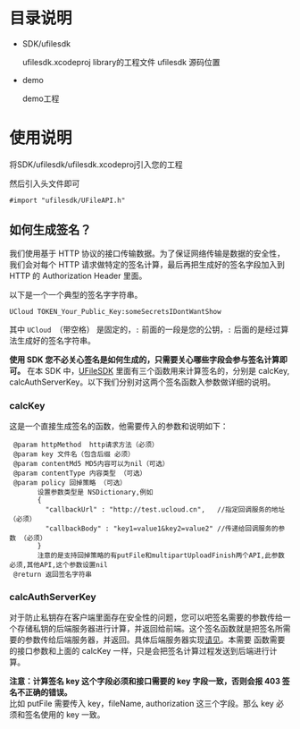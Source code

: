 # 目录说明 

* SDK/ufilesdk
  
  ufilesdk.xcodeproj  library的工程文件
  ufilesdk            源码位置
  
* demo

  demo工程
  
  
# 使用说明

将SDK/ufilesdk/ufilesdk.xcodeproj引入您的工程

然后引入头文件即可

```#import "ufilesdk/UFileAPI.h"```

## 如何生成签名？
我们使用基于 HTTP 协议的接口传输数据。为了保证网络传输是数据的安全性，我们会对每个 HTTP 请求做特定的签名计算，最后再把生成好的签名字段加入到 HTTP 的 Authorization Header 里面。  

以下是一个一个典型的签名字字符串。  
```
UCloud TOKEN_Your_Public_Key:someSecretsIDontWantShow
```
其中 `UCloud `（带空格） 是固定的，`:` 前面的一段是您的公钥，`:` 后面的是经过算法生成好的签名字符串。  

**使用 SDK 您不必关心签名是如何生成的，只需要关心哪些字段会参与签名计算即可。**
在本 SDK 中，[UFileSDK](https://github.com/ufilesdk-dev/ufile-iossdk/blob/master/ucloud-ufile-sdk/OC/UFileSDK/UFileSDK.h) 里面有三个函数用来计算签名的，分别是 calcKey, calcAuthServerKey。以下我们分别对这两个签名函数入参数做详细的说明。

### calcKey
这是一个直接生成签名的函数，他需要传入的参数和说明如下：
```
 @param httpMethod  http请求方法（必须）
 @param key 文件名（包含后缀 必须）
 @param contentMd5 MD5内容可以为nil（可选）
 @param contentType 内容类型 （可选）
 @param policy 回掉策略 （可选）
       设置参数类型是 NSDictionary,例如
       {
         "callbackUrl" : "http://test.ucloud.cn",   //指定回调服务的地址 （必须）
         "callbackBody" : "key1=value1&key2=value2" //传递给回调服务的参数 （必须）
       }
       注意的是支持回掉策略的有putFile和multipartUploadFinish两个API,此参数必须,其他API,这个参数设置nil
 @return 返回签名字符串
```

### calcAuthServerKey
对于防止私钥存在客户端里面存在安全性的问题，您可以吧签名需要的参数传给一个存储私钥的后端服务器进行计算，并返回给前端。这个签名函数就是把签名所需要的参数传给后端服务器，并返回。具体后端服务器实现[请见](https://github.com/ufilesdk-dev/ufile-jssdk/blob/master/token_server.php)。本需要
函数需要的接口参数和上面的 calcKey 一样，只是会把签名计算过程发送到后端进行计算。

**注意：计算签名 key 这个字段必须和接口需要的 key 字段一致，否则会报 403 签名不正确的错误。**  
比如 putFile 需要传入 key，fileName, authorization 这三个字段。那么 key 必须和签名使用的 key 一致。
